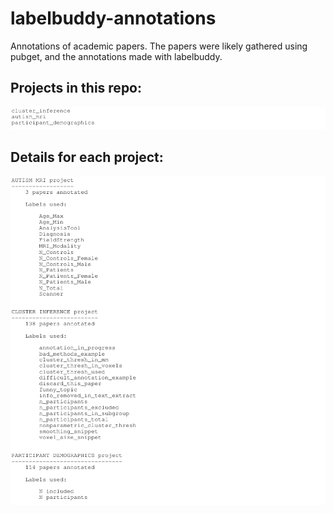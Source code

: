# labelbuddy-annotations
Annotations of academic papers. The papers were likely gathered using pubget, and the annotations made with labelbuddy.

## Projects in this repo:
![](examples/figures/document_from_projects.png)


## Details for each project:
![](examples/figures/projects_summary.png)


